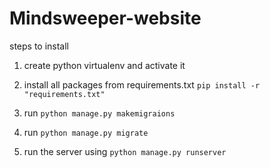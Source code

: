 # Mindsweeper-website

steps to install

1. create python virtualenv and activate it
2. install all packages from requirements.txt
  ```pip install -r "requirements.txt"```
3. run
  ```python manage.py makemigraions```

4. run ```python manage.py migrate```
5. run the server using
  ```python manage.py runserver ```
